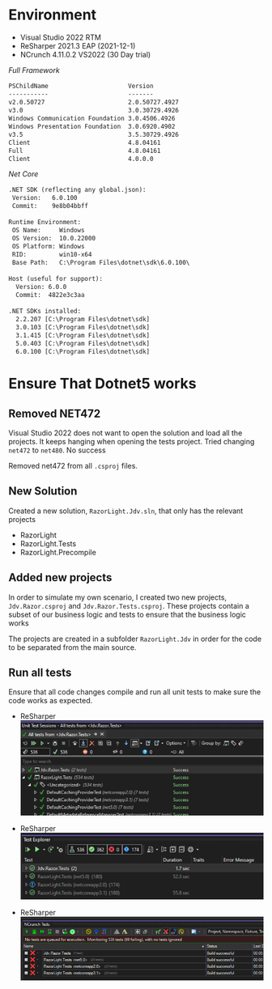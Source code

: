 # Environment
- Visual Studio 2022 RTM
- ReSharper 2021.3 EAP (2021-12-1)
- NCrunch 4.11.0.2 VS2022 (30 Day trial)

*Full Framework*
```
PSChildName                      Version
-----------                      -------
v2.0.50727                       2.0.50727.4927
v3.0                             3.0.30729.4926
Windows Communication Foundation 3.0.4506.4926
Windows Presentation Foundation  3.0.6920.4902
v3.5                             3.5.30729.4926
Client                           4.8.04161
Full                             4.8.04161
Client                           4.0.0.0
```

*Net Core*
```
.NET SDK (reflecting any global.json):
 Version:   6.0.100
 Commit:    9e8b04bbff

Runtime Environment:
 OS Name:     Windows
 OS Version:  10.0.22000
 OS Platform: Windows
 RID:         win10-x64
 Base Path:   C:\Program Files\dotnet\sdk\6.0.100\

Host (useful for support):
  Version: 6.0.0
  Commit:  4822e3c3aa

.NET SDKs installed:
  2.2.207 [C:\Program Files\dotnet\sdk]
  3.0.103 [C:\Program Files\dotnet\sdk]
  3.1.415 [C:\Program Files\dotnet\sdk]
  5.0.403 [C:\Program Files\dotnet\sdk]
  6.0.100 [C:\Program Files\dotnet\sdk]
```

# Ensure That Dotnet5 works

## Removed NET472
Visual Studio 2022 does not want to open the solution and load all the projects.  It keeps hanging when opening the tests project.  Tried changing `net472` to `net480`.  No success

Removed net472 from all `.csproj` files.

## New Solution
Created a new solution, `RazorLight.Jdv.sln`, that only has the relevant projects
- RazorLight
- RazorLight.Tests
- RazorLight.Precompile

## Added new projects
In order to simulate my own scenario, I created two new projects, `Jdv.Razor.csproj` and `Jdv.Razor.Tests.csproj`.  These projects contain a subset of our business logic and tests to ensure that the business logic works

The projects are created in a subfolder `RazorLight.Jdv` in order for the code to be separated from the main source.

## Run all tests
Ensure that all code changes compile and run all unit tests to make sure the code works as expected.

- ReSharper
![Dotnet5 ReSharper Tests](.%2FDotnet5%20-%20ReSharper%20-%20All%20Tests%20Pass.png)

- ReSharper
![Dotnet5 VS Tests](.%2FDotnet5%20-%20VSTests%20-%20All%20Tests%20Pass%20-%20Except%202.0.png)

- ReSharper
![Dotnet5 NCrunch Tests](.%2FDotnet5%20-%20NCrunch%20-%20No%20Tests%20Pass.png)

